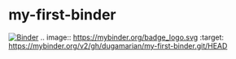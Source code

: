 # my-first-binder
[![Binder](https://mybinder.org/badge_logo.svg)](https://mybinder.org/v2/gh/dugamarian/my-first-binder.git/HEAD)
.. image:: https://mybinder.org/badge_logo.svg
 :target: https://mybinder.org/v2/gh/dugamarian/my-first-binder.git/HEAD
